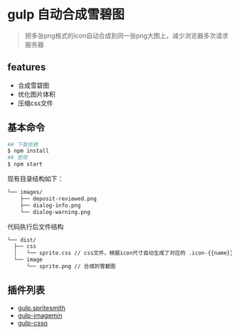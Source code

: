 # gulp 自动合成雪碧图

> 把多张png格式的icon自动合成到同一张png大图上，减少浏览器多次请求服务器

## features

* 合成雪碧图
* 优化图片体积
* 压缩css文件

## 基本命令

```bash
## 下载依赖
$ npm install
## 使用
$ npm start
```

现有目录结构如下：

```bash
└── images/
    ├── deposit-reviewed.png
    ├── dialog-info.png
    └── dialog-warning.png
```

代码执行后文件结构

```bash
└── dist/
  ├── css
  │   └── sprite.css // css文件，根据icon尺寸自动生成了对应的 .icon-{{name}}
  └── image
      └── sprite.png // 合成的雪碧图
```

## 插件列表

* [gulp.spritesmith](https://github.com/twolfson/gulp.spritesmith)
* [gulp-imagemin](https://github.com/sindresorhus/gulp-imagemin)
* [gulp-csso](https://github.com/ben-eb/gulp-csso)
